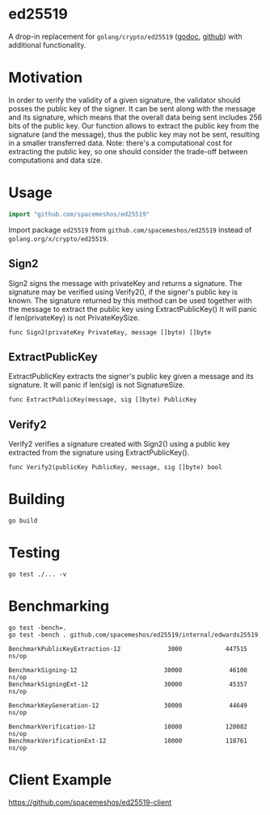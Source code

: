 # ed25519
A drop-in replacement for `golang/crypto/ed25519` ([godoc](https://godoc.org/golang.org/x/crypto/ed25519),
[github](https://github.com/golang/crypto/tree/master/ed25519))
 with additional functionality.

# Motivation
In order to verify the validity of a given signature, the validator should posses the public key of the signer. It can be sent along with the message and its signature, which means that the overall data being sent includes 256 bits of the public key. Our function allows to extract the public key from the signature (and the message), thus the public key may not be sent, resulting in a smaller transferred data. Note: there's a computational cost for extracting the public key, so one should consider the trade-off between computations and data size.

# Usage

```go
import "github.com/spacemeshos/ed25519"
```
Import package `ed25519` from `github.com/spacemeshos/ed25519` instead of `golang.org/x/crypto/ed25519`.


## Sign2
Sign2 signs the message with privateKey and returns a signature.
The signature may be verified using Verify2(), if the signer's public key is known.
The signature returned by this method can be used together with the message
to extract the public key using ExtractPublicKey()
It will panic if len(privateKey) is not PrivateKeySize.

```
func Sign2(privateKey PrivateKey, message []byte) []byte
```

## ExtractPublicKey
ExtractPublicKey extracts the signer's public key given a message and its signature.
It will panic if len(sig) is not SignatureSize.

```
func ExtractPublicKey(message, sig []byte) PublicKey
```

## Verify2
Verify2 verifies a signature created with Sign2() using a public key
extracted from the signature using ExtractPublicKey().

```
func Verify2(publicKey PublicKey, message, sig []byte) bool
````

# Building
```
go build
```

# Testing
```
go test ./... -v
```

# Benchmarking
```
go test -bench=.
go test -bench . github.com/spacemeshos/ed25519/internal/edwards25519
```

```
BenchmarkPublicKeyExtraction-12             3000            447515 ns/op

BenchmarkSigning-12                        30000             46100 ns/op
BenchmarkSigningExt-12                     30000             45357 ns/op

BenchmarkKeyGeneration-12                  30000             44649 ns/op

BenchmarkVerification-12                   10000            120082 ns/op
BenchmarkVerificationExt-12                10000            118761 ns/op
```

# Client Example
https://github.com/spacemeshos/ed25519-client
